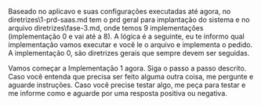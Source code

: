 Baseado no aplicavo e suas configurações executadas até agora, no diretrizes\1-prd-saas.md tem o prd geral para implantação do sistema e no arquivo diretrizes\fase-3.md, onde temos 9 implementações (implementação 0 e vai até a 8). A lógica é a seguinte, eu te informo qual implementação vamos executar e você le o arquivo e implementa o pedido. A implementação 0, são diretrizes gerais que sempre devem ser seguidas. 


Vamos começar a Implementação 1 agora. Siga o passo a passo descrito. Caso você entenda que precisa ser feito alguma outra coisa, me pergunte e aguarde instruções. Caso você precise testar algo, me peça para testar e me informe como e aguarde por uma resposta positiva ou negativa.
